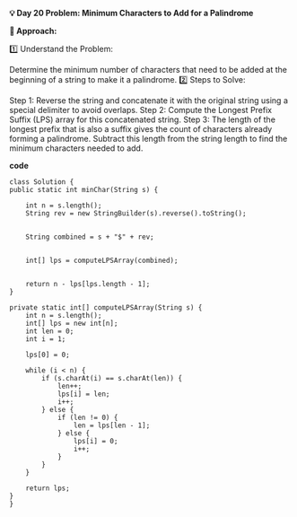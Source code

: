 **💡 Day 20 Problem: Minimum Characters to Add for a Palindrome**

**🧠 Approach:**

1️⃣ Understand the Problem:

Determine the minimum number of characters that need to be added at the beginning of a string to make it a palindrome.
2️⃣ Steps to Solve:

Step 1: Reverse the string and concatenate it with the original string using a special delimiter to avoid overlaps.
Step 2: Compute the Longest Prefix Suffix (LPS) array for this concatenated string.
Step 3: The length of the longest prefix that is also a suffix gives the count of characters already forming a palindrome. Subtract this length from the string length to find the minimum characters needed to add.

**code**

    class Solution {
    public static int minChar(String s) {
        
        int n = s.length();
        String rev = new StringBuilder(s).reverse().toString();

        
        String combined = s + "$" + rev;

        
        int[] lps = computeLPSArray(combined);

        
        return n - lps[lps.length - 1];
    }

    private static int[] computeLPSArray(String s) {
        int n = s.length();
        int[] lps = new int[n];
        int len = 0; 
        int i = 1;

        lps[0] = 0; 

        while (i < n) {
            if (s.charAt(i) == s.charAt(len)) {
                len++;
                lps[i] = len;
                i++;
            } else {
                if (len != 0) {
                    len = lps[len - 1];
                } else {
                    lps[i] = 0;
                    i++;
                }
            }
        }

        return lps;
    }
    }
